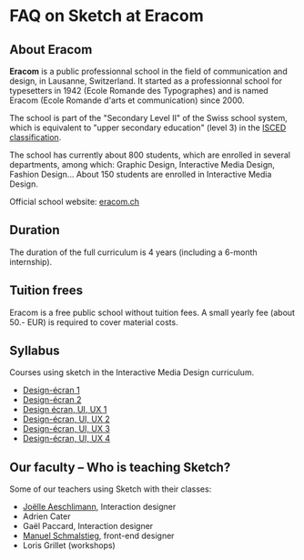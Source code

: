 # FAQ on Sketch at Eracom

## About Eracom

**Eracom** is a public professionnal school in the field of communication and design, in Lausanne, Switzerland. It started as a professionnal school for typesetters in 1942 (Ecole Romande des Typographes) and is named Eracom (Ecole Romande  d'arts et communication) since 2000.

The school is part of the "Secondary Level II" of the Swiss school system, which is 
equivalent to "upper secondary education" (level 3) in the [ISCED classification](https://en.wikipedia.org/wiki/International_Standard_Classification_of_Education).

The school has currently about 800 students, which are enrolled in several departments, among which: Graphic Design, Interactive Media Design, Fashion Design... About 150 students are enrolled in Interactive Media Design.

Official school website: [eracom.ch](https://eracom.ch/)

## Duration

The duration of the full curriculum is 4 years (including a 6-month internship).

## Tuition frees

Eracom is a free public school without tuition fees. A small yearly fee (about 50.- EUR) is required to cover material costs.

## Syllabus

Courses using sketch in the Interactive Media Design curriculum.

- [Design-écran 1](https://eracom.github.io/objectifs-formation-imd/objectifs-ap/design-ecran-1.html)
- [Design-écran 2](https://eracom.github.io/objectifs-formation-imd/objectifs-ap/design-ecran-2.html)
- [Design écran, UI, UX 1](https://eracom.github.io/objectifs-formation-imd/objectifs-ep/design-ecran-1.html)
- [Design-écran, UI, UX 2](https://eracom.github.io/objectifs-formation-imd/objectifs-ep/design-ecran-2.html)
- [Design-écran, UI, UX 3](https://eracom.github.io/objectifs-formation-imd/objectifs-ep/design-ecran-3.html)
- [Design-écran, UI, UX 4](https://eracom.github.io/objectifs-formation-imd/objectifs-ep/design-ecran-4.html)

## Our faculty – Who is teaching Sketch?

Some of our teachers using Sketch with their classes:

- [Joëlle Aeschlimann](http://www.joelleaeschlimann.com/), Interaction designer
- Adrien Cater
- Gaël Paccard, Interaction designer
- [Manuel Schmalstieg](https://ms-studio.net/), front-end designer
- Loris Grillet (workshops)